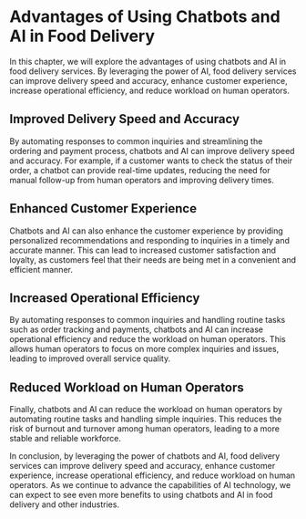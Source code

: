 Advantages of Using Chatbots and AI in Food Delivery
=================================================================================================

In this chapter, we will explore the advantages of using chatbots and AI in food delivery services. By leveraging the power of AI, food delivery services can improve delivery speed and accuracy, enhance customer experience, increase operational efficiency, and reduce workload on human operators.

Improved Delivery Speed and Accuracy
------------------------------------

By automating responses to common inquiries and streamlining the ordering and payment process, chatbots and AI can improve delivery speed and accuracy. For example, if a customer wants to check the status of their order, a chatbot can provide real-time updates, reducing the need for manual follow-up from human operators and improving delivery times.

Enhanced Customer Experience
----------------------------

Chatbots and AI can also enhance the customer experience by providing personalized recommendations and responding to inquiries in a timely and accurate manner. This can lead to increased customer satisfaction and loyalty, as customers feel that their needs are being met in a convenient and efficient manner.

Increased Operational Efficiency
--------------------------------

By automating responses to common inquiries and handling routine tasks such as order tracking and payments, chatbots and AI can increase operational efficiency and reduce the workload on human operators. This allows human operators to focus on more complex inquiries and issues, leading to improved overall service quality.

Reduced Workload on Human Operators
-----------------------------------

Finally, chatbots and AI can reduce the workload on human operators by automating routine tasks and handling simple inquiries. This reduces the risk of burnout and turnover among human operators, leading to a more stable and reliable workforce.

In conclusion, by leveraging the power of chatbots and AI, food delivery services can improve delivery speed and accuracy, enhance customer experience, increase operational efficiency, and reduce workload on human operators. As we continue to advance the capabilities of AI technology, we can expect to see even more benefits to using chatbots and AI in food delivery and other industries.
